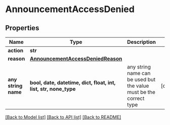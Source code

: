 # AnnouncementAccessDenied


## Properties
Name | Type | Description | Notes
------------ | ------------- | ------------- | -------------
**action** | **str** |  | 
**reason** | [**AnnouncementAccessDeniedReason**](AnnouncementAccessDeniedReason.md) |  | 
**any string name** | **bool, date, datetime, dict, float, int, list, str, none_type** | any string name can be used but the value must be the correct type | [optional]

[[Back to Model list]](../README.md#documentation-for-models) [[Back to API list]](../README.md#documentation-for-api-endpoints) [[Back to README]](../README.md)


